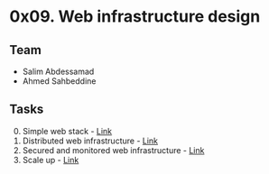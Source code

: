 #  0x09. Web infrastructure design 

## Team

+ Salim Abdessamad
+ Ahmed Sahbeddine

## Tasks

0. Simple web stack - [Link](0-simple_web_stack)
1. Distributed web infrastructure - [Link](1-distributed_web_infrastructure)
2. Secured and monitored web infrastructure - [Link](2-secured_and_monitored_web_infrastructure)
3. Scale up - [Link](3-scale_up)
